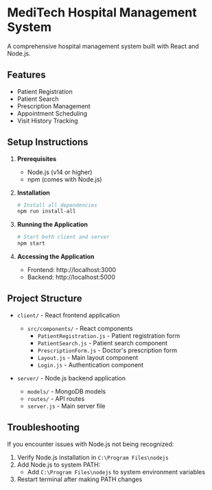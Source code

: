 # MediTech Hospital Management System

A comprehensive hospital management system built with React and Node.js.

## Features

- Patient Registration
- Patient Search
- Prescription Management
- Appointment Scheduling
- Visit History Tracking

## Setup Instructions

1. **Prerequisites**
   - Node.js (v14 or higher)
   - npm (comes with Node.js)

2. **Installation**
   ```bash
   # Install all dependencies
   npm run install-all
   ```

3. **Running the Application**
   ```bash
   # Start both client and server
   npm start
   ```

4. **Accessing the Application**
   - Frontend: http://localhost:3000
   - Backend: http://localhost:5000

## Project Structure

- `client/` - React frontend application
  - `src/components/` - React components
    - `PatientRegistration.js` - Patient registration form
    - `PatientSearch.js` - Patient search component
    - `PrescriptionForm.js` - Doctor's prescription form
    - `Layout.js` - Main layout component
    - `Login.js` - Authentication component

- `server/` - Node.js backend application
  - `models/` - MongoDB models
  - `routes/` - API routes
  - `server.js` - Main server file

## Troubleshooting

If you encounter issues with Node.js not being recognized:
1. Verify Node.js installation in `C:\Program Files\nodejs`
2. Add Node.js to system PATH:
   - Add `C:\Program Files\nodejs` to system environment variables
3. Restart terminal after making PATH changes 